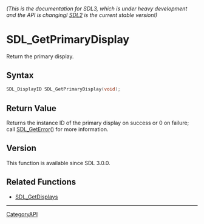 ###### (This is the documentation for SDL3, which is under heavy development and the API is changing! [SDL2](https://wiki.libsdl.org/SDL2/) is the current stable version!)
# SDL_GetPrimaryDisplay

Return the primary display.

## Syntax

```c
SDL_DisplayID SDL_GetPrimaryDisplay(void);

```

## Return Value

Returns the instance ID of the primary display on success or 0 on failure;
call [SDL_GetError](SDL_GetError)() for more information.

## Version

This function is available since SDL 3.0.0.

## Related Functions

* [SDL_GetDisplays](SDL_GetDisplays)

----
[CategoryAPI](CategoryAPI)

